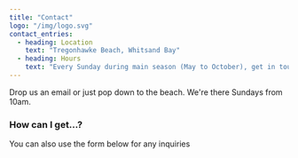 ```yaml
---
title: "Contact"
logo: "/img/logo.svg"
contact_entries:
  - heading: Location
    text: "Tregonhawke Beach, Whitsand Bay"
  - heading: Hours
    text: "Every Sunday during main season (May to October), get in touch for winter times"
---
```


Drop us an email or just pop down to the beach. We're there Sundays from 10am.
<h3 class="f4 b lh-title mb2">How can I get…?</h3>

You can also use the form below for any inquiries
